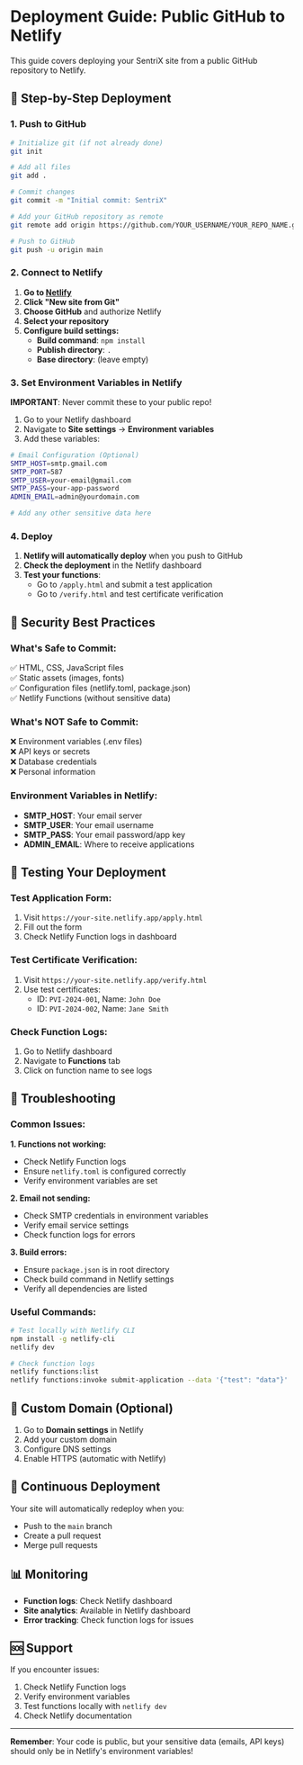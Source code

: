# Deployment Guide: Public GitHub to Netlify

This guide covers deploying your SentriX site from a public GitHub repository to Netlify.

## 🚀 **Step-by-Step Deployment**

### **1. Push to GitHub**

```bash
# Initialize git (if not already done)
git init

# Add all files
git add .

# Commit changes
git commit -m "Initial commit: SentriX"

# Add your GitHub repository as remote
git remote add origin https://github.com/YOUR_USERNAME/YOUR_REPO_NAME.git

# Push to GitHub
git push -u origin main
```

### **2. Connect to Netlify**

1. **Go to [Netlify](https://netlify.com)**
2. **Click "New site from Git"**
3. **Choose GitHub** and authorize Netlify
4. **Select your repository**
5. **Configure build settings:**
   - **Build command**: `npm install`
   - **Publish directory**: `.`
   - **Base directory**: (leave empty)

### **3. Set Environment Variables in Netlify**

**IMPORTANT**: Never commit these to your public repo!

1. Go to your Netlify dashboard
2. Navigate to **Site settings** → **Environment variables**
3. Add these variables:

```bash
# Email Configuration (Optional)
SMTP_HOST=smtp.gmail.com
SMTP_PORT=587
SMTP_USER=your-email@gmail.com
SMTP_PASS=your-app-password
ADMIN_EMAIL=admin@yourdomain.com

# Add any other sensitive data here
```

### **4. Deploy**

1. **Netlify will automatically deploy** when you push to GitHub
2. **Check the deployment** in the Netlify dashboard
3. **Test your functions**:
   - Go to `/apply.html` and submit a test application
   - Go to `/verify.html` and test certificate verification

## 🔐 **Security Best Practices**

### **What's Safe to Commit:**
✅ HTML, CSS, JavaScript files  
✅ Static assets (images, fonts)  
✅ Configuration files (netlify.toml, package.json)  
✅ Netlify Functions (without sensitive data)  

### **What's NOT Safe to Commit:**
❌ Environment variables (.env files)  
❌ API keys or secrets  
❌ Database credentials  
❌ Personal information  

### **Environment Variables in Netlify:**
- **SMTP_HOST**: Your email server
- **SMTP_USER**: Your email username
- **SMTP_PASS**: Your email password/app key
- **ADMIN_EMAIL**: Where to receive applications

## 🧪 **Testing Your Deployment**

### **Test Application Form:**
1. Visit `https://your-site.netlify.app/apply.html`
2. Fill out the form
3. Check Netlify Function logs in dashboard

### **Test Certificate Verification:**
1. Visit `https://your-site.netlify.app/verify.html`
2. Use test certificates:
   - ID: `PVI-2024-001`, Name: `John Doe`
   - ID: `PVI-2024-002`, Name: `Jane Smith`

### **Check Function Logs:**
1. Go to Netlify dashboard
2. Navigate to **Functions** tab
3. Click on function name to see logs

## 🔧 **Troubleshooting**

### **Common Issues:**

**1. Functions not working:**
- Check Netlify Function logs
- Ensure `netlify.toml` is configured correctly
- Verify environment variables are set

**2. Email not sending:**
- Check SMTP credentials in environment variables
- Verify email service settings
- Check function logs for errors

**3. Build errors:**
- Ensure `package.json` is in root directory
- Check build command in Netlify settings
- Verify all dependencies are listed

### **Useful Commands:**

```bash
# Test locally with Netlify CLI
npm install -g netlify-cli
netlify dev

# Check function logs
netlify functions:list
netlify functions:invoke submit-application --data '{"test": "data"}'
```

## 📝 **Custom Domain (Optional)**

1. Go to **Domain settings** in Netlify
2. Add your custom domain
3. Configure DNS settings
4. Enable HTTPS (automatic with Netlify)

## 🔄 **Continuous Deployment**

Your site will automatically redeploy when you:
- Push to the `main` branch
- Create a pull request
- Merge pull requests

## 📊 **Monitoring**

- **Function logs**: Check Netlify dashboard
- **Site analytics**: Available in Netlify dashboard
- **Error tracking**: Check function logs for issues

## 🆘 **Support**

If you encounter issues:
1. Check Netlify Function logs
2. Verify environment variables
3. Test functions locally with `netlify dev`
4. Check Netlify documentation

---

**Remember**: Your code is public, but your sensitive data (emails, API keys) should only be in Netlify's environment variables! 